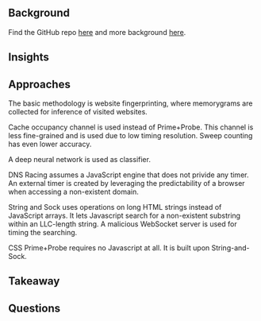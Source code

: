 ## Background

Find the GitHub repo [here](https://github.com/Yossioren/pp0) and more background
[here](https://orenlab.sise.bgu.ac.il/p/PP0).

## Insights

## Approaches

The basic methodology is website fingerprinting, where memorygrams are collected for
inference of visited websites.

Cache occupancy channel is used instead of Prime+Probe. This channel is less fine-grained
and is used due to low timing resolution. Sweep counting has even lower accuracy.

A deep neural network is used as classifier.

DNS Racing assumes a JavaScript engine that does not privide any timer. An external
timer is created by leveraging the predictability of a browser when accessing a
non-existent domain.

String and Sock uses operations on long HTML strings instead of JavaScript arrays.
It lets Javascript search for a non-existent substring within an LLC-length string.
A malicious WebSocket server is used for timing the searching.

CSS Prime+Probe requires no Javascript at all. It is built upon String-and-Sock.

## Takeaway

## Questions
